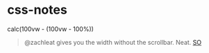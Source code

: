 # css-notes

calc(100vw - (100vw - 100%))
> @zachleat gives you the width without the scrollbar. Neat.
[SO](https://stackoverflow.com/questions/33606565/is-it-possible-to-calculate-the-viewport-width-vw-without-scrollbar/34884924#34884924)
